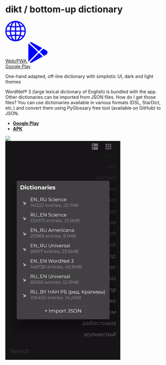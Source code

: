 # dikt / bottom-up dictionary
<p float="left">

  <a href="#" target="blank">
     <img src="https://raw.githubusercontent.com/maxim-saplin/dikt/master/_misc/web.svg" width="64"/>
     </br>
     Web/PWA
  </a>

  <a href="#" target="blank">
     <img src="https://raw.githubusercontent.com/maxim-saplin/dikt/master/_misc/google-play.svg" width="64"/>
     </br>
     Google Play
  </a>

</p>

One-hand adapted, off-line dictionary with simplistic UI, dark and light themes

WordNet® 3 (large lexical dictionary of English) is bundled with the app. Other dictionaries can be imported from JSON files. How do I get those files? You can use dictionaries available in various formats (DSL, StarDict, etc.) and convert them using PyGlossary free tool (available on GitHub) to JSON.

- **[Google Play](https://play.google.com/store/apps/details?id=com.saplin.dikt)**
- **[APK](https://github.com/maxim-saplin/dikt/releases/download/1.0.1/dikt.apk)**
 


<img align="left" src="https://raw.githubusercontent.com/maxim-saplin/dikt/master/_misc/1.gif" width="360"/>
<img align="left" src="https://raw.githubusercontent.com/maxim-saplin/dikt/master/_misc/2.gif" width="360"/>

